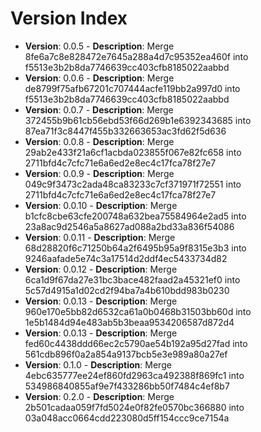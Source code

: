 # Version Index
- **Version**: 0.0.5 - **Description**: Merge 8fe6a7c8e828472e7645a288a4d7c95352ea460f into f5513e3b2b8da7746639cc403cfb8185022aabbd
- **Version**: 0.0.6 - **Description**: Merge de8799f75afb67201c707444acfe119bb2a997d0 into f5513e3b2b8da7746639cc403cfb8185022aabbd
- **Version**: 0.0.7 - **Description**: Merge 372455b9b61cb56ebd53f66d269b1e6392343685 into 87ea71f3c8447f455b332663653ac3fd62f5d636
- **Version**: 0.0.8 - **Description**: Merge 29ab2e433f21a6cf1acbda023855f067e82fc658 into 2711bfd4c7cfc71e6a6ed2e8ec4c17fca78f27e7
- **Version**: 0.0.9 - **Description**: Merge 049c9f3473c2ada48ca83233c7cf371971f72551 into 2711bfd4c7cfc71e6a6ed2e8ec4c17fca78f27e7
- **Version**: 0.0.10 - **Description**: Merge b1cfc8cbe63cfe200748a632bea75584964e2ad5 into 23a8ac9d2546a5a8627ad088a2bd33a836f54086
- **Version**: 0.0.11 - **Description**: Merge 68d28820f6c71250b64a2f6495b95a9f8315e3b3 into 9246aafade5e74c3a17514d2ddf4ec5433734d82
- **Version**: 0.0.12 - **Description**: Merge 6ca1d9f67da27e31bc3bace482faad2a45321ef0 into 5c57d4915a1d02cd2f94ba7a4b610bdd983b0230
- **Version**: 0.0.13 - **Description**: Merge 960e170e5bb82d6532ca61a0b0468b31503bb60d into 1e5b1484d94e483ab5b3beaa9534206587d872d4
- **Version**: 0.0.13 - **Description**: Merge fed60c4438ddd66ec2c5790ae54b192a95d27fad into 561cdb896f0a2a854a9137bcb5e3e989a80a27ef
- **Version**: 0.1.0 - **Description**: Merge 4ebc635777ee24ef860fd2963ca492388f869fc1 into 534986840855af9e7f433286bb50f7484c4ef8b7
- **Version**: 0.2.0 - **Description**: Merge 2b501cadaa059f7fd5024e0f82fe0570bc366880 into 03a048acc0664cdd223080d5ff154ccc9ce7154a
